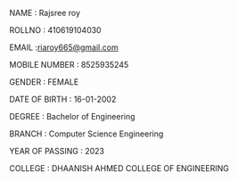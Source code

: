 NAME : Rajsree roy

ROLLNO : 410619104030

EMAIL :riaroy665@gmail.com

MOBILE NUMBER : 8525935245

GENDER : FEMALE

DATE OF BIRTH : 16-01-2002

DEGREE : Bachelor of Engineering

BRANCH : Computer Science Engineering

YEAR OF PASSING : 2023

COLLEGE : DHAANISH AHMED COLLEGE OF ENGINEERING
